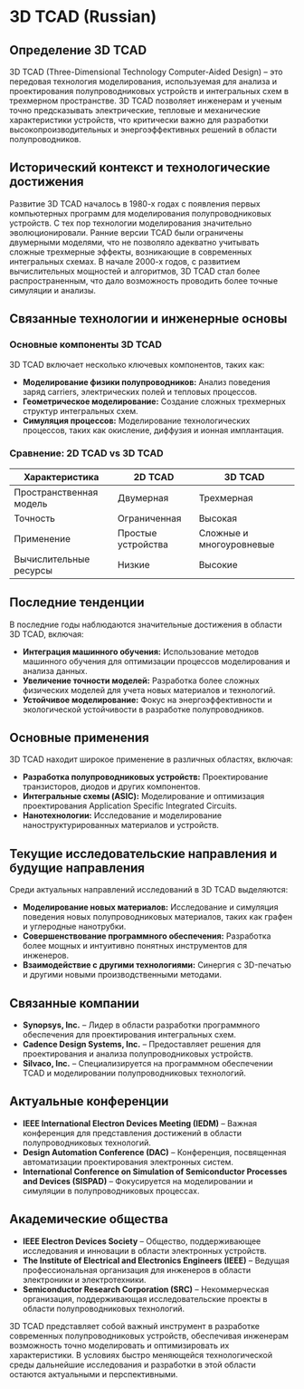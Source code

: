 # 3D TCAD (Russian)

## Определение 3D TCAD

3D TCAD (Three-Dimensional Technology Computer-Aided Design) – это передовая технология моделирования, используемая для анализа и проектирования полупроводниковых устройств и интегральных схем в трехмерном пространстве. 3D TCAD позволяет инженерам и ученым точно предсказывать электрические, тепловые и механические характеристики устройств, что критически важно для разработки высокопроизводительных и энергоэффективных решений в области полупроводников.

## Исторический контекст и технологические достижения

Развитие 3D TCAD началось в 1980-х годах с появления первых компьютерных программ для моделирования полупроводниковых устройств. С тех пор технологии моделирования значительно эволюционировали. Ранние версии TCAD были ограничены двумерными моделями, что не позволяло адекватно учитывать сложные трехмерные эффекты, возникающие в современных интегральных схемах. В начале 2000-х годов, с развитием вычислительных мощностей и алгоритмов, 3D TCAD стал более распространенным, что дало возможность проводить более точные симуляции и анализы.

## Связанные технологии и инженерные основы

### Основные компоненты 3D TCAD

3D TCAD включает несколько ключевых компонентов, таких как:

- **Моделирование физики полупроводников:** Анализ поведения заряд carriers, электрических полей и тепловых процессов.
- **Геометрическое моделирование:** Создание сложных трехмерных структур интегральных схем.
- **Симуляция процессов:** Моделирование технологических процессов, таких как окисление, диффузия и ионная имплантация.

### Сравнение: 2D TCAD vs 3D TCAD

| Характеристика      | 2D TCAD                     | 3D TCAD                     |
|---------------------|-----------------------------|-----------------------------|
| Пространственная модель | Двумерная                   | Трехмерная                  |
| Точность            | Ограниченная                | Высокая                     |
| Применение          | Простые устройства          | Сложные и многоуровневые   |
| Вычислительные ресурсы | Низкие                    | Высокие                     |

## Последние тенденции

В последние годы наблюдаются значительные достижения в области 3D TCAD, включая:

- **Интеграция машинного обучения:** Использование методов машинного обучения для оптимизации процессов моделирования и анализа данных.
- **Увеличение точности моделей:** Разработка более сложных физических моделей для учета новых материалов и технологий.
- **Устойчивое моделирование:** Фокус на энергоэффективности и экологической устойчивости в разработке полупроводников.

## Основные применения

3D TCAD находит широкое применение в различных областях, включая:

- **Разработка полупроводниковых устройств:** Проектирование транзисторов, диодов и других компонентов.
- **Интегральные схемы (ASIC):** Моделирование и оптимизация проектирования Application Specific Integrated Circuits.
- **Нанотехнологии:** Исследование и моделирование наноструктурированных материалов и устройств.

## Текущие исследовательские направления и будущие направления

Среди актуальных направлений исследований в 3D TCAD выделяются:

- **Моделирование новых материалов:** Исследование и симуляция поведения новых полупроводниковых материалов, таких как графен и углеродные нанотрубки.
- **Совершенствование программного обеспечения:** Разработка более мощных и интуитивно понятных инструментов для инженеров.
- **Взаимодействие с другими технологиями:** Синергия с 3D-печатью и другими новыми производственными методами.

## Связанные компании

- **Synopsys, Inc.** – Лидер в области разработки программного обеспечения для проектирования интегральных схем.
- **Cadence Design Systems, Inc.** – Предоставляет решения для проектирования и анализа полупроводниковых устройств.
- **Silvaco, Inc.** – Специализируется на программном обеспечении TCAD и моделировании полупроводниковых технологий.

## Актуальные конференции

- **IEEE International Electron Devices Meeting (IEDM)** – Важная конференция для представления достижений в области полупроводниковых технологий.
- **Design Automation Conference (DAC)** – Конференция, посвященная автоматизации проектирования электронных систем.
- **International Conference on Simulation of Semiconductor Processes and Devices (SISPAD)** – Фокусируется на моделировании и симуляции в полупроводниковых процессах.

## Академические общества

- **IEEE Electron Devices Society** – Общество, поддерживающее исследования и инновации в области электронных устройств.
- **The Institute of Electrical and Electronics Engineers (IEEE)** – Ведущая профессиональная организация для инженеров в области электроники и электротехники.
- **Semiconductor Research Corporation (SRC)** – Некоммерческая организация, поддерживающая исследовательские проекты в области полупроводниковых технологий.

3D TCAD представляет собой важный инструмент в разработке современных полупроводниковых устройств, обеспечивая инженерам возможность точно моделировать и оптимизировать их характеристики. В условиях быстро меняющейся технологической среды дальнейшие исследования и разработки в этой области остаются актуальными и перспективными.